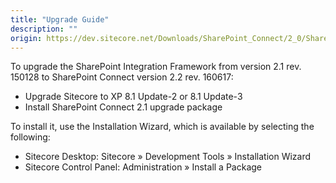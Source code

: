```yaml
---
title: "Upgrade Guide"
description: ""
origin: https://dev.sitecore.net/Downloads/SharePoint_Connect/2_0/SharePoint_Connect_2_2/Upgrade_Guide
---
```


To upgrade the SharePoint Integration Framework from version 2.1 rev. 150128 to SharePoint Connect version 2.2 rev. 160617:

-   Upgrade Sitecore to XP 8.1 Update-2 or 8.1 Update-3
-   Install SharePoint Connect 2.1 upgrade package

To install it, use the Installation Wizard, which is available by selecting the following:

-   Sitecore Desktop: Sitecore » Development Tools » Installation Wizard
-   Sitecore Control Panel: Administration » Install a Package